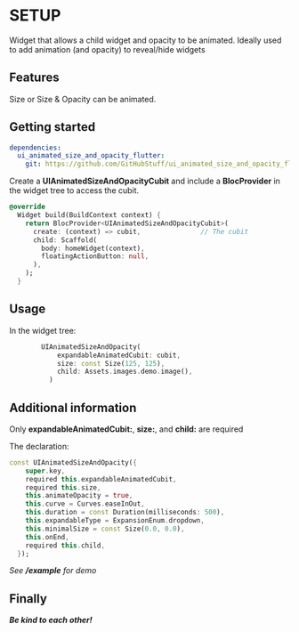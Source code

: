 # SETUP

Widget that allows a child widget and opacity to be animated. Ideally used to add animation (and opacity) to reveal/hide widgets

<!--
The comments below are from the Flutter/Dart package generation. Feel free to use or ignore
-->

<!--
This README describes the package. If you publish this package to pub.dev,
this README's contents appear on the landing page for your package.

For information about how to write a good package README, see the guide for
[writing package pages](https://dart.dev/guides/libraries/writing-package-pages).

For general information about developing packages, see the Dart guide for
[creating packages](https://dart.dev/guides/libraries/create-library-packages)
and the Flutter guide for
[developing packages and plugins](https://flutter.dev/developing-packages).
-->

## Features

Size or Size & Opacity can be animated.

## Getting started

```yaml
dependencies:
  ui_animated_size_and_opacity_flutter:
    git: https://github.com/GitHubStuff/ui_animated_size_and_opacity_flutter.git
```

Create a **UIAnimatedSizeAndOpacityCubit** and include a **BlocProvider** in the widget tree to access the cubit.

```dart
@override
  Widget build(BuildContext context) {
    return BlocProvider<UIAnimatedSizeAndOpacityCubit>(
      create: (context) => cubit,               // The cubit
      child: Scaffold(
        body: homeWidget(context),
        floatingActionButton: null,
      ),
    );
  }
```

## Usage

In the widget tree:

```dart
        UIAnimatedSizeAndOpacity(
            expandableAnimatedCubit: cubit,
            size: const Size(125, 125),
            child: Assets.images.demo.image(),
          )
```

## Additional information

Only **expandableAnimatedCubit:**, **size:**, and **child:** are required

The declaration:

```dart
const UIAnimatedSizeAndOpacity({
    super.key,
    required this.expandableAnimatedCubit,
    required this.size,
    this.animateOpacity = true,
    this.curve = Curves.easeInOut,
    this.duration = const Duration(milliseconds: 500),
    this.expandableType = ExpansionEnum.dropdown,
    this.minimalSize = const Size(0.0, 0.0),
    this.onEnd,
    required this.child,
  });
```

*See **/example** for demo*

## Finally

***Be kind to each other!***
